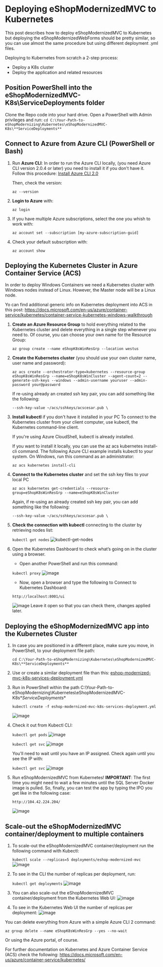 # Deploying eShopModernizedMVC to Kubernetes

This post describes how to deploy eShopModernizedMVC to Kubernetes but deploying the eShopModernizedWebForms should be pretty similar, so you can use almost the same procedure but using different deployment .yml files.
 
Deploying to Kubernetes from scratch a 2-step process:
- Deploy a K8s cluster
- Deploy the application and related resources

## Position PowerShell into the eShopModernizedMVC-K8s\ServiceDeployments folder
Clone the Repo code into your hard drive.
Open a PowerShell with Admin privileges and run:
   `cd C:\Your-Path-to-eShopModernizing\Kubernetes\eShopModernizedMVC-K8s\**ServiceDeployments**`

## Connect to Azure from Azure CLI (PowerShell or Bash)
1. Run **Azure CLI**: In order to run the Azure CLI locally, (you need Azure CLI version 2.0.4 or later) you need to install it if you don't have it. Follow this procedure: [Install Azure CLI 2.0](https://docs.microsoft.com/en-us/cli/azure/install-azure-cli)
    
    Then, check the version:

    `az --version` 

1. **Login to Azure** with:

   `az login`

2. If you have multiple Azure subscriptions, select the one you whish to work with:

   `az account set --subscription [my-azure-subscription-guid]`

3. Check your default subscription with:

   `az account show`

## Deploying the Kubernetes Cluster in Azure Container Service (ACS)

In order to deploy Windows Containers we need a Kubernetes cluster with Windows nodes instead of Linux. 
However, the Master node will be a Linux node.

Yo can find additional generic info on Kubernetes deployment into ACS in this post:
https://docs.microsoft.com/en-us/azure/container-service/kubernetes/container-service-kubernetes-windows-walkthrough

1. **Create an Azure Resource Group** to hold everything related to the Kubernetes cluster and delete everything in a single step whenever you need to. Of course, you can choose your own name for the Resource Group: 

   `az group create --name eShopK8sWinResGrp --location westus`

2. **Create the Kubernetes cluster** (you should use your own cluster name, user name and password):

   `az acs create --orchestrator-type=kubernetes --resource-group eShopK8sWinResGrp --name=eShopK8sWinCluster --agent-count=2 --generate-ssh-keys --windows --admin-username youruser --admin-password your@password`

   If re-using already an created ssh key pair, you can add something like the following:

   `--ssh-key-value ~/acs/sshkeys/acscesar.pub \`

3. **Install kubectl** if you don't have it installed in your PC
   To connect to the Kubernetes cluster from your client computer, use kubectl, the Kubernetes command-line client.

   If you're using Azure CloudShell, kubectl is already installed. 

   If you want to install it locally, you can use the az acs kubernetes install-cli command.
   The following Azure CLI example installs kubectl to your system. 
   On Windows, run this command as an administrator:

   `az acs kubernetes install-cli`

4. **Connect to the Kubernetes cluster** and set the ssh key files to your local PC

   `az acs kubernetes get-credentials --resource-group=eShopK8sWinResGrp --name=eShopK8sWinCluster`

   Again, if re-using an already created ssh key pair, you can add something like the following:

   `--ssh-key-value ~/acs/sshkeys/acscesar.pub \`

5. **Check the connection with kubectl** connecting to the cluster by retrieving nodes list: 

   `kubectl get nodes`
   ![kubectl-get-nodes](https://user-images.githubusercontent.com/1712635/30344662-1301075c-97b7-11e7-93c4-aa7f8c7cc251.png)

6. Open the Kubernetes Dashboard to check what’s going on in the cluster using a browser.
    - Open another PowerShell and run this command:

    `kubectl proxy`
    ![image](https://user-images.githubusercontent.com/1712635/30345183-088e05e8-97b9-11e7-85f6-9087108e61d2.png)
    - Now, open a browser and type the following to Connect to Kubernetes Dashboard:

    `http://localhost:8001/ui`
     
     ![image](https://user-images.githubusercontent.com/1712635/30345114-d232ae04-97b8-11e7-9b33-fe7345ef6975.png)
     Leave it open so that you can check there, changes applied later.
   
## Deploying the eShopModernizedMVC app into the Kubernetes Cluster
1. In case you are positioned in a different place, make sure you move, in PowerShell, to your deployment file path:

   `cd C:\Your-Path-to-eShopModernizing\Kubernetes\eShopModernizedMVC-K8s\**ServiceDeployments**`

2. Use or create a similar deployment file than this: [eshop-modernized-mvc-k8s-services-deployment.yml](https://github.com/dotnet-architecture/eShopModernizing/blob/master/Kubernetes/eShopModernizedMVC-K8s/ServiceDeployments/eshop-modernized-mvc-k8s-services-deployment.yml)

3. Run in PowerShell within the path C:\Your-Path-to-eShopModernizing\Kubernetes\eShopModernizedMVC-K8s\**ServiceDeployments**
 
    `kubectl create -f eshop-modernized-mvc-k8s-services-deployment.yml`

    ![image](https://user-images.githubusercontent.com/1712635/30345811-6cf101f0-97bb-11e7-8e12-f97d9e3870c5.png)

4. Check it out from Kubectl CLI:

    `kubectl get pods`
    ![image](https://user-images.githubusercontent.com/1712635/30345958-02a94b62-97bc-11e7-8bba-c1da60856594.png)

    `kubectl get svc`
    ![image](https://user-images.githubusercontent.com/1712635/30345982-160b1e4c-97bc-11e7-8471-a86935dbc91d.png)

    You'll need to wait until you have an IP assigned. Check again until you see the IP with:

    `kubectl get svc`
    ![image](https://user-images.githubusercontent.com/1712635/30346010-27ef0ac4-97bc-11e7-90d2-d402c3b4dbe1.png)

5. Run eShopModernizedMVC from Kubernetes!
    **IMPORTANT**: The first time you might need to wait a few minutes until the SQL Server Docker image is pulled.
    So, finally, you can test the app by typing the IPO you get like in the following case:

    `http://104.42.224.204/`

    ![image](https://user-images.githubusercontent.com/1712635/30346103-8433e4ee-97bc-11e7-83f2-3345b383c9cf.png)

## Scale-out the eShopModernizedMVC container/deployment to multiple containers

1. To scale-out the eShopModernizedMVC container/deployment run the following command with Kubectl:

    `kubectl scale --replicas=5 deployments/eshop-modernized-mvc`
    ![image](https://user-images.githubusercontent.com/1712635/30346438-935badd4-97bd-11e7-866d-667877dfe30f.png)

2. To see in the CLI the number of replicas per deployment, run:

    `kubectl get deployments`
    ![image](https://user-images.githubusercontent.com/1712635/30346477-ae668b76-97bd-11e7-95f1-459eda578ba1.png)

3. You can also scale-out the eShopModernizedMVC container/deployment from the Kubernetes Web UI:
     ![image](https://user-images.githubusercontent.com/1712635/30346486-bba0075e-97bd-11e7-9d77-84175cd23673.png)

5. To see in the Kubernetes Web UI the number of replicas per deployment:
    ![image](https://user-images.githubusercontent.com/1712635/30346506-cb351db2-97bd-11e7-90f6-9c8196c93acc.png)


You can delete everything from Azure with a simple Azure CLI 2 command: 

`az group delete --name eShopK8sWinResGrp --yes --no-wait`

Or using the Azure portal, of course.

For further documentation on Kubernetes and Azure Container Service (ACS) check the following:
https://docs.microsoft.com/en-us/azure/container-service/kubernetes/


